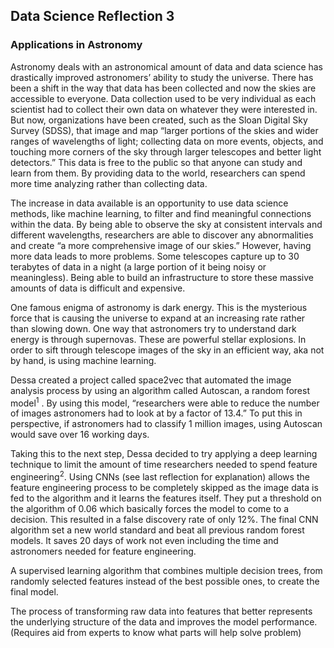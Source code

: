 ## Data Science Reflection 3
### Applications in Astronomy

Astronomy deals with an astronomical amount of data and data science has drastically improved astronomers’ ability to study the universe. There has been a shift in the way that data has been collected and now the skies are accessible to everyone. Data collection used to be very individual as each scientist had to collect their own data on whatever they were interested in. But now, organizations have been created, such as the Sloan Digital Sky Survey (SDSS), that image and map “larger portions of the skies and wider ranges of wavelengths of light; collecting data on more events, objects, and touching more corners of the sky through larger telescopes and better light detectors.” This data is free to the public so that anyone can study and learn from them. By providing data to the world, researchers can spend more time analyzing rather than collecting data. 

The increase in data available is an opportunity to use data science methods, like machine learning, to filter and find meaningful connections within the data. By being able to observe the sky at consistent intervals and different wavelengths, researchers are able to discover any abnormalities and create “a more comprehensive image of our skies.” However, having more data leads to more problems. Some telescopes capture up to 30 terabytes of data in a night (a large portion of it being noisy or meaningless). Being able to build an infrastructure to store these massive amounts of data is difficult and expensive.

One famous enigma of astronomy is dark energy. This is the mysterious force that is causing the universe to expand at an increasing rate rather than slowing down. One way that astronomers try to understand dark energy is through supernovas. These are powerful stellar explosions. In order to sift through telescope images of the sky in an efficient way, aka not by hand, is using machine learning. 

Dessa created a project called space2vec that automated the image analysis process by using an algorithm called Autoscan, a random forest model<sup>1</sup> . By using this model, “researchers were able to reduce the number of images astronomers had to look at by a factor of 13.4.” To put this in perspective, if astronomers had to classify 1 million images, using Autoscan would save over 16 working days. 

Taking this to the next step, Dessa decided to try applying a deep learning technique to limit the amount of time researchers needed to spend feature engineering<sup>2</sup>. Using CNNs (see last reflection for explanation) allows the feature engineering process to be completely skipped as the image data is fed to the algorithm and it learns the features itself. They put a threshold on the algorithm of 0.06 which basically forces the model to come to a decision. This resulted in a false discovery rate of only 12%. The final CNN algorithm set a new world standard and beat all previous random forest models. It saves 20 days of work not even including the time and astronomers needed for feature engineering. 

  A supervised learning algorithm that combines multiple decision trees, from randomly selected features instead of the best possible ones, to create the final model.

  The process of transforming raw data into features that better represents the underlying structure of the data and improves the model performance. (Requires aid from experts to know what parts will help solve problem)
